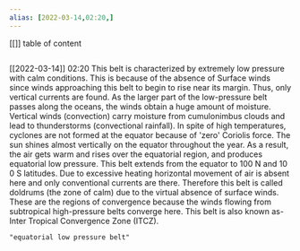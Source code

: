 ```yaml
---
alias: [2022-03-14,02:20,]
---
```

[[]]
table of content
```toc
```

[[2022-03-14]] 02:20
This belt is characterized by extremely low pressure with calm conditions.
This is because of the absence of Surface winds since winds approaching this belt to begin to rise near its margin. Thus, only vertical currents are found.
As the larger part of the low-pressure belt passes along the oceans, the winds obtain a huge amount of moisture.
Vertical winds (convection) carry moisture from cumulonimbus clouds and lead to thunderstorms (convectional rainfall).
In spite of high temperatures, cyclones are not formed at the equator because of 'zero' Coriolis force.
The sun shines almost vertically on the equator throughout the year.
As a result, the air gets warm and rises over the equatorial region, and produces equatorial low pressure.
This belt extends from the equator to 100 N and 10 0 S latitudes.
Due to excessive heating horizontal movement of air is absent here and only conventional currents are there.
Therefore this belt is called doldrums (the zone of calm) due to the virtual absence of surface winds.
These are the regions of convergence because the winds flowing from subtropical high-pressure belts converge here.
This belt is also known as-Inter Tropical Convergence Zone (ITCZ).
```query
"equatorial low pressure belt"
```